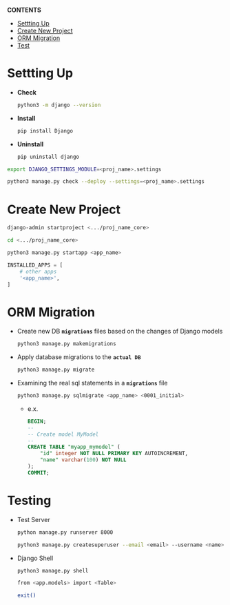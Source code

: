 **CONTENTS**
- [Settting Up](#settting-up)
- [Create New Project](#create-new-project)
- [ORM Migration](#orm-migration)
- [Test](#test)
  
# Settting Up
- **Check**
    ```bash
    python3 -m django --version
    ```
- **Install**
    ```bash
    pip install Django
    ```
- **Uninstall**
    ```bash
    pip uninstall django
    ```
```bash
export DJANGO_SETTINGS_MODULE=<proj_name>.settings
```
```bash
python3 manage.py check --deploy --settings=<proj_name>.settings
```

# Create New Project
```bash
django-admin startproject <.../proj_name_core>
```
```bash
cd <.../proj_name_core>
```
```bash
python3 manage.py startapp <app_name>
```
```python
INSTALLED_APPS = [
    # other apps
    '<app_name>',
]
```
# ORM Migration
- Create new DB **```migrations```** files based on the changes of Django models
    ```bash
    python3 manage.py makemigrations
    ```
- Apply database migrations to the **```actual DB```** 
    ```bash
    python3 manage.py migrate
    ```
- Examining the real sql statements in a **```migrations```** file
    ```bash
    python3 manage.py sqlmigrate <app_name> <0001_initial>
    ```
    - e.x.
        ```sql
        BEGIN;
        --
        -- Create model MyModel
        --
        CREATE TABLE "myapp_mymodel" (
            "id" integer NOT NULL PRIMARY KEY AUTOINCREMENT,
            "name" varchar(100) NOT NULL
        );
        COMMIT;
        ``` 
# Testing
- Test Server
    ```bash
    python manage.py runserver 8000
    ```
    ```bash
    python3 manage.py createsuperuser --email <email> --username <name>
    ```
- Django Shell
    ```bash
    python3 manage.py shell
    ```
    ```bash
    from <app.models> import <Table>
    ```
    ```bash
    exit()
    ```
